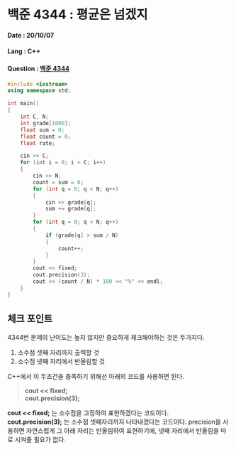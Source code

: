 # 백준 4344 : 평균은 넘겠지

#### Date : 20/10/07

#### Lang : C++ 

#### Question : [백준 4344](https://www.acmicpc.net/problem/4344)

```c++
#include <iostream>
using namespace std;

int main()
{
    int C, N;
    int grade[1000];
    float sum = 0;
    float count = 0;
    float rate;

    cin >> C;
    for (int i = 0; i < C; i++)
    {
        cin >> N;
        count = sum = 0;
        for (int q = 0; q < N; q++)
        {
            cin >> grade[q];
            sum += grade[q];
        }
        for (int q = 0; q < N; q++)
        {
            if (grade[q] > sum / N)
            {
                count++;
            }
        }
        cout << fixed;
        cout.precision(3);
        cout << (count / N) * 100 << "%" << endl;
    }
}
```



## 체크 포인트 

4344번 문제의 난이도는 높지 않지만 중요하게 체크해야하는 것은 두가지다.
1. 소수점 셋째 자리까지 출력할 것
2. 소수점 넷째 자리에서 반올림할 것

C++에서 이 두조건을 충족하기 위해선 아래의 코드를 사용하면 된다.  

>**cout << fixed;**  
>**cout.precision(3);**  

**cout << fixed;** 는 소수점을 고정하여 표현하겠다는 코드이다.  
**cout.precision(3);** 는 소수점 셋째자리까지 나타내겠다는 코드이다.
precision을 사용하면 자연스럽게 그 아래 자리는 반올림하여 표현하기에, 넷째 자리에서 반올림을 따로 시켜줄 필요가 없다.

